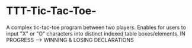 # TTT-Tic-Tac-Toe-
A complex tic-tac-toe program between two players. Enables for users to input "X" or "O" characters into distinct indexed table boxes/elements. IN PROGRESS --> WINNING &amp; LOSING DECLARATIONS

